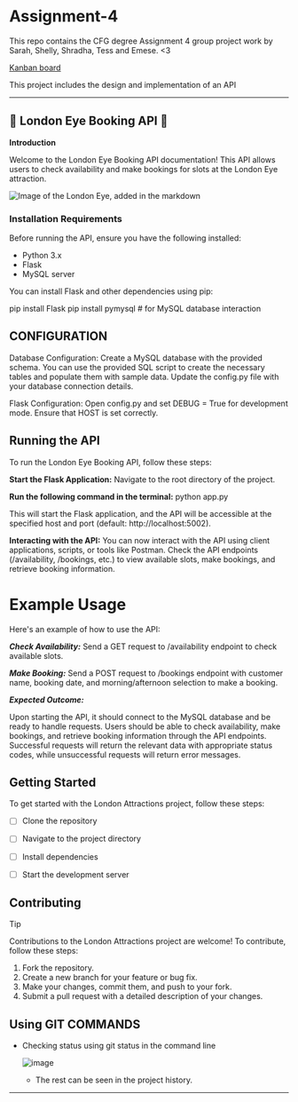 # Assignment-4
This repo contains the CFG degree Assignment 4 group project work by Sarah, Shelly, Shradha, Tess and Emese. &lt;3

[Kanban board](https://miro.com/app/board/uXjVKWg95GQ=/)

This project includes the design and implementation of an API

---

## 🎡 London Eye Booking API 🎡

**Introduction**

Welcome to the London Eye Booking API documentation! This API allows users to check availability and make bookings for slots at the London Eye attraction.

![Image of the London Eye, added in the markdown](https://github.com/Szkazka/Assignment-4/assets/152419320/5bc1a5fa-1af8-472d-9fee-a918fdc78497)


### Installation Requirements

Before running the API, ensure you have the following installed:

- Python 3.x
- Flask
- MySQL server
  
You can install Flask and other dependencies using pip:

pip install Flask
pip install pymysql  # for MySQL database interaction

## CONFIGURATION

Database Configuration:
Create a MySQL database with the provided schema. You can use the provided SQL script to create the necessary tables and populate them with sample data.
Update the config.py file with your database connection details.

Flask Configuration:
Open config.py and set DEBUG = True for development mode.
Ensure that HOST is set correctly.

## Running the API

To run the London Eye Booking API, follow these steps:

**Start the Flask Application:**
Navigate to the root directory of the project.

**Run the following command in the terminal:**
python app.py

This will start the Flask application, and the API will be accessible at the specified host and port (default: http://localhost:5002).

**Interacting with the API:**
You can now interact with the API using client applications, scripts, or tools like Postman.
Check the API endpoints (/availability, /bookings, etc.) to view available slots, make bookings, and retrieve booking information.

# Example Usage

Here's an example of how to use the API:

_**Check Availability:**_
Send a GET request to /availability endpoint to check available slots.

_**Make Booking:**_
Send a POST request to /bookings endpoint with customer name, booking date, and morning/afternoon selection to make a booking.

_**Expected Outcome:**_

Upon starting the API, it should connect to the MySQL database and be ready to handle requests.
Users should be able to check availability, make bookings, and retrieve booking information through the API endpoints.
Successful requests will return the relevant data with appropriate status codes, while unsuccessful requests will return error messages.

## Getting Started

To get started with the London Attractions project, follow these steps:

- [ ] Clone the repository
   
- [ ] Navigate to the project directory
  
- [ ] Install dependencies
  
- [ ] Start the development server
  

## Contributing

> [!TIP]
> Contributions to the London Attractions project are welcome! To contribute, follow these steps:

1. Fork the repository.
2. Create a new branch for your feature or bug fix.
3. Make your changes, commit them, and push to your fork.
4. Submit a pull request with a detailed description of your changes.

## Using GIT COMMANDS

- Checking status using git status in the command line

  ![image](https://github.com/Szkazka/Assignment-4/assets/160747463/3a61162c-adf0-4383-8df8-7e32877e4156)

  - The rest can be seen in the project history.



---


